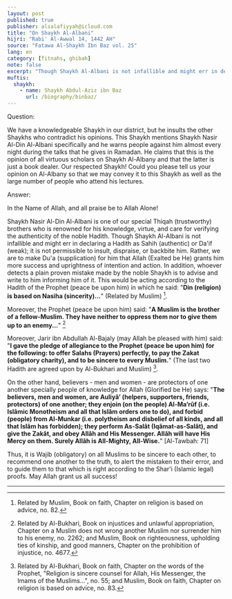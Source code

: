 ```yaml
---
layout: post
published: true
publisher: alsalafiyyah@icloud.com
title: "On Shaykh Al-Albani"
hijri: "Rabi' Al-Awwal 14, 1442 AH"
source: "Fatawa Al-Shaykh Ibn Baz vol. 25"
lang: en
category: [fitnahs, ghibah]
note: false
excerpt: "Though Shaykh Al-Albani is not infallible and might err in declaring a Hadith as Sahih (authentic) or Da'if (weak); it is not permissible to insult, dispraise, or backbite him."
muftis:
  shaykh: 
    - name: Shaykh Abdul-Aziz ibn Baz
      url: /biography/binbaz/
---
```


Question: 

We have a knowledgeable Shaykh in our district, but he insults the other Shaykhs who contradict his opinions. This Shaykh mentions Shaykh Nasir Al-Din Al-Albani specifically and he warns people against him almost every night during the talks that he gives in Ramadan. He claims that this is the opinion of all virtuous scholars on Shaykh Al-Albany and that the latter is just a book dealer. Our respected Shaykh! Could you please tell us your opinion on Al-Albany so that we may convey it to this Shaykh as well as the large number of people who attend his lectures. 

Answer: 

In the Name of Allah, and all praise be to Allah Alone! 

Shaykh Nasir Al-Din Al-Albani is one of our special Thiqah (trustworthy) brothers who is renowned for his knowledge, virtue, and care for verifying the authenticity of the noble Hadith. Though Shaykh Al-Albani is not infallible and might err in declaring a Hadith as Sahih (authentic) or Da'if (weak); it is not permissible to insult, dispraise, or backbite him. Rather, we are to make Du'a (supplication) for him that Allah (Exalted be He) grants him more success and uprightness of intention and action. In addition, whoever detects a plain proven mistake made by the noble Shaykh is to advise and write to him informing him of it. This would be acting according to the Hadith of the Prophet (peace be upon him) in which he said: "**Din (religion) is based on Nasiha (sincerity)...**" (Related by Muslim) [^1]. 

Moreover, the Prophet (peace be upon him) said: "**A Muslim is the brother of a fellow-Muslim. They have neither to oppress them nor to give them up to an enemy...**" [^2]

Moreover, Jarir ibn Abdullah Al-Bajaly (may Allah be pleased with him) said: "**I gave the pledge of allegiance to the Prophet (peace be upon him) for the following: to offer Salahs (Prayers) perfectly, to pay the Zakat (obligatory charity), and to be sincere to every Muslim.**" (The last two Hadith are agreed upon by Al-Bukhari and Muslim) [^3]. 

On the other hand, believers - men and women - are protectors of one another specially people of knowledge for Allah (Glorified be He) says: "**The believers, men and women, are Auliyâ’ (helpers, supporters, friends, protectors) of one another; they enjoin (on the people) Al-Ma‘rûf (i.e. Islâmic Monotheism and all that Islâm orders one to do), and forbid (people) from Al-Munkar (i.e. polytheism and disbelief of all kinds, and all that Islâm has forbidden); they perform As-Salât (Iqâmat-as-Salât), and give the Zakât, and obey Allâh and His Messenger. Allâh will have His Mercy on them. Surely Allâh is All-Mighty, All-Wise.**" [Al-Tawbah: 71]

Thus, it is Wajib (obligatory) on all Muslims to be sincere to each other, to recommend one another to the truth, to alert the mistaken to their error, and to guide them to that which is right according to the Shar'i (Islamic legal) proofs. May Allah grant us all success!

---

[^1]: Related by Muslim, Book on faith, Chapter on religion is based on advice, no. 82.
[^2]: Related by Al-Bukhari, Book on injustices and unlawful appropriation, Chapter on a Muslim does not wrong another Muslim nor surrender him to his enemy, no. 2262; and Muslim, Book on righteousness, upholding ties of kinship, and good manners, Chapter on the prohibition of injustice, no. 4677.
[^3]: Related by Al-Bukhari, Book on faith, Chapter on the words of the Prophet, &quot;Religion is sincere counsel for Allah, His Messenger, the Imams of the Muslims...&quot;, no. 55; and Muslim, Book on faith, Chapter on religion is based on advice, no. 83.
